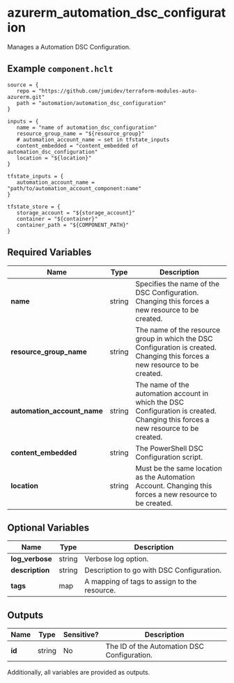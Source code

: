 # azurerm_automation_dsc_configuration

Manages a Automation DSC Configuration.

## Example `component.hclt`

```hcl
source = {
   repo = "https://github.com/jumidev/terraform-modules-auto-azurerm.git" 
   path = "automation/automation_dsc_configuration" 
}

inputs = {
   name = "name of automation_dsc_configuration" 
   resource_group_name = "${resource_group}" 
   # automation_account_name → set in tfstate_inputs
   content_embedded = "content_embedded of automation_dsc_configuration" 
   location = "${location}" 
}

tfstate_inputs = {
   automation_account_name = "path/to/automation_account_component:name" 
}

tfstate_store = {
   storage_account = "${storage_account}" 
   container = "${container}" 
   container_path = "${COMPONENT_PATH}" 
}

```

## Required Variables

| Name | Type |  Description |
| ---- | --------- |  ----------- |
| **name** | string |  Specifies the name of the DSC Configuration. Changing this forces a new resource to be created. | 
| **resource_group_name** | string |  The name of the resource group in which the DSC Configuration is created. Changing this forces a new resource to be created. | 
| **automation_account_name** | string |  The name of the automation account in which the DSC Configuration is created. Changing this forces a new resource to be created. | 
| **content_embedded** | string |  The PowerShell DSC Configuration script. | 
| **location** | string |  Must be the same location as the Automation Account. Changing this forces a new resource to be created. | 

## Optional Variables

| Name | Type |  Description |
| ---- | --------- |  ----------- |
| **log_verbose** | string |  Verbose log option. | 
| **description** | string |  Description to go with DSC Configuration. | 
| **tags** | map |  A mapping of tags to assign to the resource. | 



## Outputs

| Name | Type | Sensitive? | Description |
| ---- | ---- | --------- | --------- |
| **id** | string | No  | The ID of the Automation DSC Configuration. | 

Additionally, all variables are provided as outputs.
